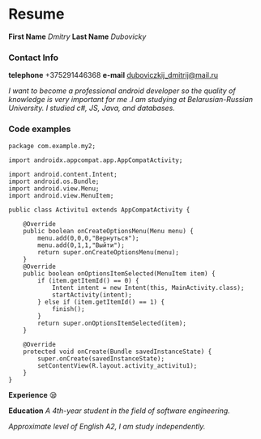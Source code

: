 # **Resume**
**First Name** _Dmitry_
**Last Name** _Dubovicky_
### Contact Info
**telephone** +375291446368
**e-mail** duboviczkij_dmitrij@mail.ru


_I want to become a professional android developer so the quality of knowledge is very important for me_
_.I am studying at Belarusian-Russian University. I studied c#, JS, Java, and databases._
### Code examples 
    package com.example.my2;

    import androidx.appcompat.app.AppCompatActivity;

    import android.content.Intent;
    import android.os.Bundle;
    import android.view.Menu;
    import android.view.MenuItem;

    public class Activitu1 extends AppCompatActivity {

        @Override
        public boolean onCreateOptionsMenu(Menu menu) {
            menu.add(0,0,0,"Вернуться");
            menu.add(0,1,1,"Выйти");
            return super.onCreateOptionsMenu(menu);
        }
        @Override
        public boolean onOptionsItemSelected(MenuItem item) {
            if (item.getItemId() == 0) {
                Intent intent = new Intent(this, MainActivity.class);
                startActivity(intent);
            } else if (item.getItemId() == 1) {
                finish();
            }
            return super.onOptionsItemSelected(item);
        }

        @Override
        protected void onCreate(Bundle savedInstanceState) {
            super.onCreate(savedInstanceState);
            setContentView(R.layout.activity_activitu1);
        }
    }

**Experience**  😪

**Education** _A 4th-year student in the field of software engineering._

_Approximate level of English A2, I am study independently._